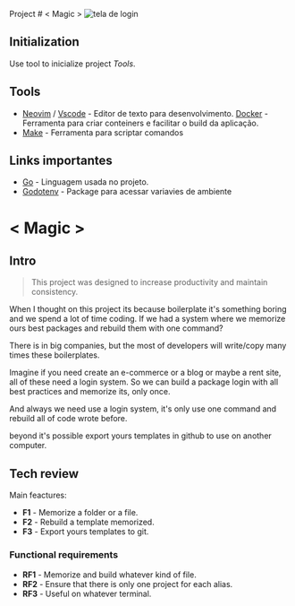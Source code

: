 Project    # < Magic >
<fig>
<img src="https://nordicapis.com/wp-content/uploads/10-Login-APIs.png" alt="tela de login">
</fig>

## Initialization
Use tool to inicialize project *Tools*.

## Tools
* [Neovim](https://neovim.io/) / [Vscode](https://code.visualstudio.com/) - Editor de texto para desenvolvimento. [Docker](https://www.docker.com/) - Ferramenta para criar conteiners e facilitar o build da aplicação.
* [Make](https://embarcados.com.br/introducao-ao-makefile/) -  Ferramenta para scriptar comandos

## Links importantes
* [Go](https://go.dev/) -  Linguagem usada no projeto.
* [Godotenv](https://github.com/joho/godotenv) - Package para acessar variavies de ambiente
  
# < Magic >

## Intro

> This project was designed to increase productivity and maintain consistency.

When I thought on this project its because boilerplate it's something boring and we spend a lot of time coding. If we had a system where we memorize ours best packages and rebuild them with one command? 

There is in big companies, but the most of developers will write/copy many times these boilerplates.

Imagine if you need create an e-commerce or a blog or maybe a rent site, all of these need a login system. So we can build a package login with all best practices and memorize its, only once.

And always we need use a login system, it's only use one command and rebuild all of code wrote before.

beyond it's possible export yours templates in github to use on another computer.

## Tech review

Main feactures:

* **F1** - Memorize a folder or a file.
* **F2** - Rebuild a template memorized.
* **F3** - Export yours templates to git.


### Functional requirements

* **RF1** - Memorize and build whatever kind of file.
* **RF2** - Ensure that there is only one project for each alias.
* **RF3** - Useful on whatever terminal.

